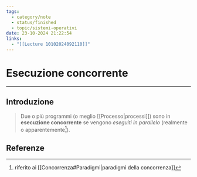 ```yaml
---
tags:
  - category/note
  - status/finished
  - topic/sistemi-operativi
date: 23-10-2024 21:22:54
links:
  - "[[Lecture 10102024092110]]"
---
```

# Esecuzione concorrente
---
## Introduzione
> Due o più programmi (o meglio [[Processo|processi]]) sono in **esecuzione concorrente** se vengono _eseguiti in parallelo_ (realmente o apparentemente[^1]).

## Referenze
[^1]: riferito ai [[Concorrenza#Paradigmi|paradigmi della concorrenza]]